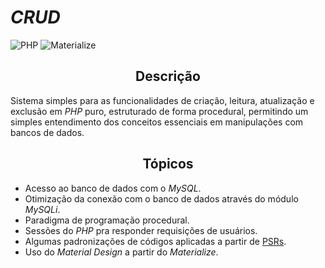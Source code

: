 # *CRUD*

![PHP](https://img.shields.io/badge/PHP-%5E7.4.9-blue.svg) ![Materialize](https://img.shields.io/badge/Materialize-%5E1.0.0-ff69b4.svg)

<h2 align="center"><strong>Descrição</strong></h2>

Sistema simples para as funcionalidades de criação, leitura, atualização e exclusão em *PHP* puro, estruturado de forma procedural, permitindo um simples entendimento dos conceitos essenciais em manipulações com bancos de dados.

<h2 align="center"><strong>Tópicos</strong></h2>

- Acesso ao banco de dados com o *MySQL*.
- Otimização da conexão com o banco de dados através do módulo *MySQLi*.
- Paradigma de programação procedural.
- Sessões do *PHP* pra responder requisições de usuários.
- Algumas padronizações de códigos aplicadas a partir de [PSRs](https://www.php-fig.org/psr/).
- Uso do *Material Design* a partir do *Materialize*.